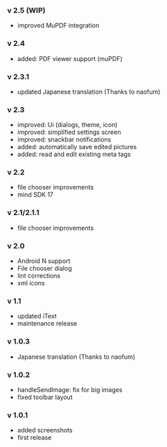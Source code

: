 ### v 2.5 (WIP)
- improved MuPDF integration

### v 2.4
- added: PDF viewer support (muPDF)

### v 2.3.1
- updated Japanese translation (Thanks to naofum)

### v 2.3
- improved: Ui (dialogs, theme, icon)
- improved: simplified settings screen
- improved: snackbar notifications
- added: automatically save edited pictures
- added: read and edit existing meta tags

### v 2.2
- file chooser improvements
- mind SDK 17

### v 2.1/2.1.1
- file chooser improvements

### v 2.0
- Android N support
- File chooser dialog
- lint corrections
- xml icons

### v 1.1
- updated iText
- maintenance release

### v 1.0.3
- Japanese translation (Thanks to naofum)


### v 1.0.2
- handleSendImage: fix for big images
- fixed toolbar layout


### v 1.0.1
- added screenshots
- first release